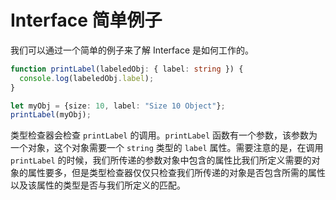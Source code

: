 # Interface 简单例子

我们可以通过一个简单的例子来了解 Interface 是如何工作的。

```ts
function printLabel(labeledObj: { label: string }) {
  console.log(labeledObj.label);
}

let myObj = {size: 10, label: "Size 10 Object"};
printLabel(myObj);
```

类型检查器会检查 `printLabel` 的调用。`printLabel` 函数有一个参数，该参数为一个对象，这个对象需要一个 `string` 类型的 `label` 属性。需要注意的是，在调用 `printLabel` 的时候，我们所传递的参数对象中包含的属性比我们所定义需要的对象的属性要多，但是类型检查器仅仅只检查我们所传递的对象是否包含所需的属性以及该属性的类型是否与我们所定义的匹配。


